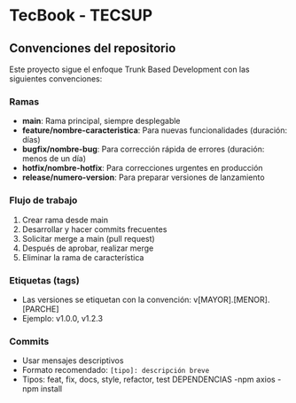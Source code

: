 # TecBook - TECSUP

## Convenciones del repositorio

Este proyecto sigue el enfoque Trunk Based Development con las siguientes convenciones:

### Ramas
- **main**: Rama principal, siempre desplegable
- **feature/nombre-caracteristica**: Para nuevas funcionalidades (duración: días)
- **bugfix/nombre-bug**: Para corrección rápida de errores (duración: menos de un día)
- **hotfix/nombre-hotfix**: Para correcciones urgentes en producción
- **release/numero-version**: Para preparar versiones de lanzamiento

### Flujo de trabajo
1. Crear rama desde main
2. Desarrollar y hacer commits frecuentes
3. Solicitar merge a main (pull request)
4. Después de aprobar, realizar merge
5. Eliminar la rama de característica

### Etiquetas (tags)
- Las versiones se etiquetan con la convención: v[MAYOR].[MENOR].[PARCHE]
- Ejemplo: v1.0.0, v1.2.3

### Commits
- Usar mensajes descriptivos
- Formato recomendado: `[tipo]: descripción breve`
- Tipos: feat, fix, docs, style, refactor, test
DEPENDENCIAS
-npm axios
-npm install

